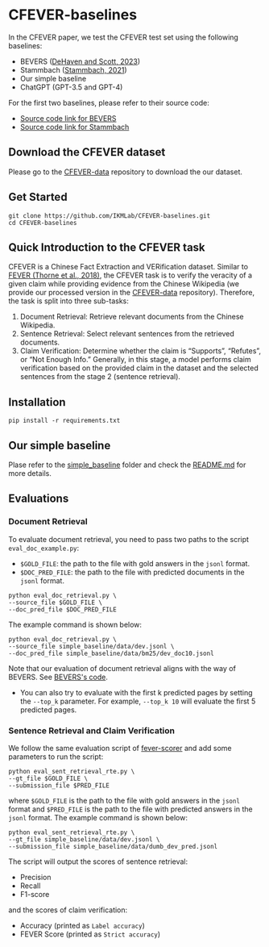 # CFEVER-baselines
In the CFEVER paper, we test the CFEVER test set using the following baselines:
- BEVERS ([DeHaven and Scott, 2023](https://aclanthology.org/2023.fever-1.6/))
- Stammbach ([Stammbach, 2021](https://aclanthology.org/2021.fever-1.2/))
- Our simple baseline
- ChatGPT (GPT-3.5 and GPT-4)

For the first two baselines, please refer to their source code:
- [Source code link for BEVERS](https://github.com/mitchelldehaven/bevers)
- [Source code link for Stammbach](https://github.com/dominiksinsaarland/document-level-fever)

## Download the CFEVER dataset
Please go to the [CFEVER-data](https://github.com/IKMLab/CFEVER-data) repository to download the our dataset.

## Get Started
```
git clone https://github.com/IKMLab/CFEVER-baselines.git
cd CFEVER-baselines
```

## Quick Introduction to the CFEVER task
CFEVER is a Chinese Fact Extraction and VERification dataset. Similar to [FEVER (Thorne et al., 2018)](https://aclanthology.org/N18-1074/), the CFEVER task is to verify the veracity of a given claim while providing evidence from the Chinese Wikipedia (we provide our processed version in the [CFEVER-data](https://github.com/IKMLab/CFEVER-data) repository). Therefore, the task is split into three sub-tasks:
1. Document Retrieval: Retrieve relevant documents from the Chinese Wikipedia.
2. Sentence Retrieval: Select relevant sentences from the retrieved documents. 
3. Claim Verification: Determine whether the claim is “Supports”, “Refutes”, or “Not Enough Info.” Generally, in this stage, a model performs claim verification based on the provided claim in the dataset and the selected sentences from the stage 2 (sentence retrieval).

## Installation
```
pip install -r requirements.txt
```

## Our simple baseline
Plase refer to the [simple_baseline](simple_baseline) folder and check the [README.md](simple_baseline/README.md) for more details.

## Evaluations
### Document Retrieval
To evaluate document retrieval, you need to pass two paths to the script `eval_doc_example.py`:
- `$GOLD_FILE`: the path to the file with gold answers in the `jsonl` format.
- `$DOC_PRED_FILE`: the path to the file with predicted documents in the `jsonl` format.
```
python eval_doc_retrieval.py \
--source_file $GOLD_FILE \
--doc_pred_file $DOC_PRED_FILE
```
The example command is shown below:
```
python eval_doc_retrieval.py \
--source_file simple_baseline/data/dev.jsonl \
--doc_pred_file simple_baseline/data/bm25/dev_doc10.jsonl
```
Note that our evaluation of document retrieval aligns with the way of BEVERS. See [BEVERS's code](https://github.com/mitchelldehaven/bevers/blob/main/src/eval/measure_tfidf.py).
- You can also try to evaluate with the first k predicted pages by setting the `--top_k` parameter. For example, `--top_k 10` will evaluate the first 5 predicted pages.

### Sentence Retrieval and Claim Verification
We follow the same evaluation script of [fever-scorer](https://github.com/sheffieldnlp/fever-scorer) and add some parameters to run the script:
```
python eval_sent_retrieval_rte.py \
--gt_file $GOLD_FILE \
--submission_file $PRED_FILE
```
where `$GOLD_FILE` is the path to the file with gold answers in the `jsonl` format and `$PRED_FILE` is the path to the file with predicted answers in the `jsonl` format. The example command is shown below:
```
python eval_sent_retrieval_rte.py \
--gt_file simple_baseline/data/dev.jsonl \
--submission_file simple_baseline/data/dumb_dev_pred.jsonl
```
The script will output the scores of sentence retrieval:
- Precision
- Recall
- F1-score

and the scores of claim verification:
- Accuracy (printed as `Label accuracy`)
- FEVER Score (printed as `Strict accuracy`)